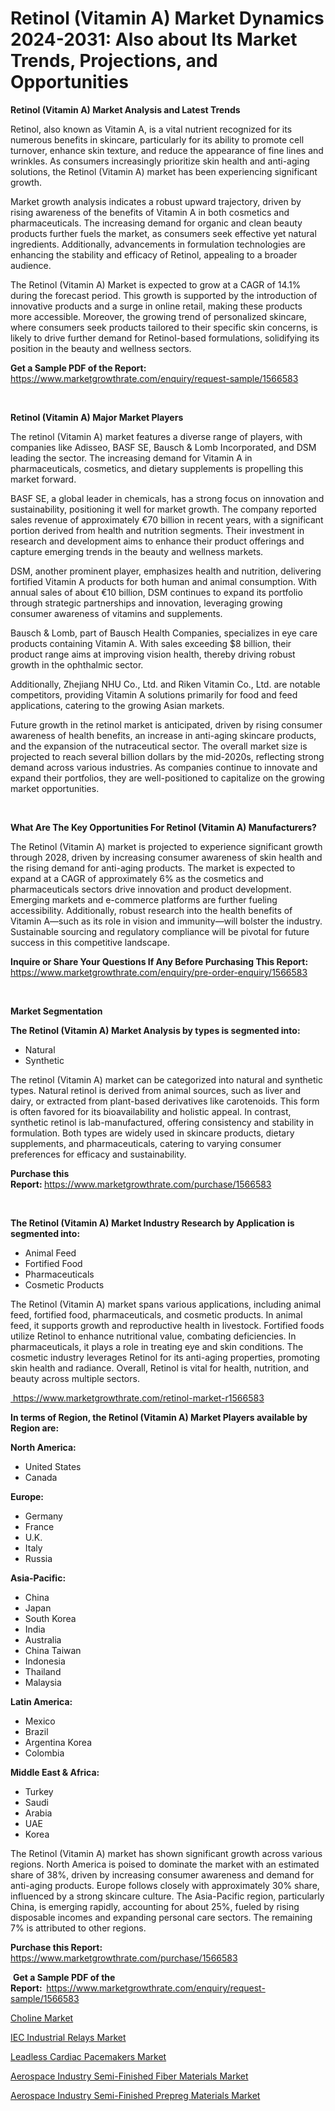 <p><h1>Retinol (Vitamin A) Market Dynamics 2024-2031: Also about Its Market Trends, Projections, and Opportunities</h1></p><p><strong>Retinol (Vitamin A) Market Analysis and Latest Trends</strong></p>
<p><p>Retinol, also known as Vitamin A, is a vital nutrient recognized for its numerous benefits in skincare, particularly for its ability to promote cell turnover, enhance skin texture, and reduce the appearance of fine lines and wrinkles. As consumers increasingly prioritize skin health and anti-aging solutions, the Retinol (Vitamin A) market has been experiencing significant growth. </p><p>Market growth analysis indicates a robust upward trajectory, driven by rising awareness of the benefits of Vitamin A in both cosmetics and pharmaceuticals. The increasing demand for organic and clean beauty products further fuels the market, as consumers seek effective yet natural ingredients. Additionally, advancements in formulation technologies are enhancing the stability and efficacy of Retinol, appealing to a broader audience.</p><p>The Retinol (Vitamin A) Market is expected to grow at a CAGR of 14.1% during the forecast period. This growth is supported by the introduction of innovative products and a surge in online retail, making these products more accessible. Moreover, the growing trend of personalized skincare, where consumers seek products tailored to their specific skin concerns, is likely to drive further demand for Retinol-based formulations, solidifying its position in the beauty and wellness sectors.</p></p>
<p><strong>Get a Sample PDF of the Report:&nbsp;</strong> <a href="https://www.marketgrowthrate.com/enquiry/request-sample/1566583">https://www.marketgrowthrate.com/enquiry/request-sample/1566583</a></p>
<p>&nbsp;</p>
<p><strong>Retinol (Vitamin A) Major Market Players</strong></p>
<p><p>The retinol (Vitamin A) market features a diverse range of players, with companies like Adisseo, BASF SE, Bausch & Lomb Incorporated, and DSM leading the sector. The increasing demand for Vitamin A in pharmaceuticals, cosmetics, and dietary supplements is propelling this market forward.</p><p>BASF SE, a global leader in chemicals, has a strong focus on innovation and sustainability, positioning it well for market growth. The company reported sales revenue of approximately €70 billion in recent years, with a significant portion derived from health and nutrition segments. Their investment in research and development aims to enhance their product offerings and capture emerging trends in the beauty and wellness markets.</p><p>DSM, another prominent player, emphasizes health and nutrition, delivering fortified Vitamin A products for both human and animal consumption. With annual sales of about €10 billion, DSM continues to expand its portfolio through strategic partnerships and innovation, leveraging growing consumer awareness of vitamins and supplements.</p><p>Bausch & Lomb, part of Bausch Health Companies, specializes in eye care products containing Vitamin A. With sales exceeding $8 billion, their product range aims at improving vision health, thereby driving robust growth in the ophthalmic sector.</p><p>Additionally, Zhejiang NHU Co., Ltd. and Riken Vitamin Co., Ltd. are notable competitors, providing Vitamin A solutions primarily for food and feed applications, catering to the growing Asian markets.</p><p>Future growth in the retinol market is anticipated, driven by rising consumer awareness of health benefits, an increase in anti-aging skincare products, and the expansion of the nutraceutical sector. The overall market size is projected to reach several billion dollars by the mid-2020s, reflecting strong demand across various industries. As companies continue to innovate and expand their portfolios, they are well-positioned to capitalize on the growing market opportunities.</p></p>
<p>&nbsp;</p>
<p><strong>What Are The Key Opportunities For Retinol (Vitamin A) Manufacturers?</strong></p>
<p><p>The Retinol (Vitamin A) market is projected to experience significant growth through 2028, driven by increasing consumer awareness of skin health and the rising demand for anti-aging products. The market is expected to expand at a CAGR of approximately 6% as the cosmetics and pharmaceuticals sectors drive innovation and product development. Emerging markets and e-commerce platforms are further fueling accessibility. Additionally, robust research into the health benefits of Vitamin A—such as its role in vision and immunity—will bolster the industry. Sustainable sourcing and regulatory compliance will be pivotal for future success in this competitive landscape.</p></p>
<p><strong>Inquire or Share Your Questions If Any Before Purchasing This Report:</strong> <a href="https://www.marketgrowthrate.com/enquiry/pre-order-enquiry/1566583">https://www.marketgrowthrate.com/enquiry/pre-order-enquiry/1566583</a></p>
<p>&nbsp;</p>
<p><strong>Market Segmentation</strong></p>
<p><strong>The Retinol (Vitamin A) Market Analysis by types is segmented into:</strong></p>
<p><ul><li>Natural</li><li>Synthetic</li></ul></p>
<p><p>The retinol (Vitamin A) market can be categorized into natural and synthetic types. Natural retinol is derived from animal sources, such as liver and dairy, or extracted from plant-based derivatives like carotenoids. This form is often favored for its bioavailability and holistic appeal. In contrast, synthetic retinol is lab-manufactured, offering consistency and stability in formulation. Both types are widely used in skincare products, dietary supplements, and pharmaceuticals, catering to varying consumer preferences for efficacy and sustainability.</p></p>
<p><strong>Purchase this Report:&nbsp;</strong><a href="https://www.marketgrowthrate.com/purchase/1566583">https://www.marketgrowthrate.com/purchase/1566583</a></p>
<p>&nbsp;</p>
<p><strong>The Retinol (Vitamin A) Market Industry Research by Application is segmented into:</strong></p>
<p><ul><li>Animal Feed</li><li>Fortified Food</li><li>Pharmaceuticals</li><li>Cosmetic Products</li></ul></p>
<p><p>The Retinol (Vitamin A) market spans various applications, including animal feed, fortified food, pharmaceuticals, and cosmetic products. In animal feed, it supports growth and reproductive health in livestock. Fortified foods utilize Retinol to enhance nutritional value, combating deficiencies. In pharmaceuticals, it plays a role in treating eye and skin conditions. The cosmetic industry leverages Retinol for its anti-aging properties, promoting skin health and radiance. Overall, Retinol is vital for health, nutrition, and beauty across multiple sectors.</p></p>
<p><a href="https://www.marketgrowthrate.com/retinol-market-r1566583">&nbsp;https://www.marketgrowthrate.com/retinol-market-r1566583</a></p>
<p><strong>In terms of Region, the Retinol (Vitamin A) Market Players available by Region are:</strong></p>
<p>
    <p> <strong> North America: </strong>
        <ul>
            <li>United States</li>
            <li>Canada</li>
        </ul>
        </p> 
    <p> <strong> Europe: </strong>
        <ul>
            <li>Germany</li>
            <li>France</li>
            <li>U.K.</li>
            <li>Italy</li>
            <li>Russia</li>
        </ul>
        </p> 
    <p> <strong> Asia-Pacific: </strong>
        <ul>
            <li>China</li>
            <li>Japan</li>
            <li>South Korea</li>
            <li>India</li>
            <li>Australia</li>
            <li>China Taiwan</li>
            <li>Indonesia</li>
            <li>Thailand</li>
            <li>Malaysia</li>
        </ul>
        </p> 
    <p> <strong> Latin America: </strong>
        <ul>
            <li>Mexico</li>
            <li>Brazil</li>
            <li>Argentina Korea</li>
            <li>Colombia</li>
        </ul>
        </p> 
    <p> <strong> Middle East & Africa: </strong>
        <ul>
            <li>Turkey</li>
            <li>Saudi</li>
            <li>Arabia</li>
            <li>UAE</li>
            <li>Korea</li>
        </ul>
    </p>
    </p>
<p><p>The Retinol (Vitamin A) market has shown significant growth across various regions. North America is poised to dominate the market with an estimated share of 38%, driven by increasing consumer awareness and demand for anti-aging products. Europe follows closely with approximately 30% share, influenced by a strong skincare culture. The Asia-Pacific region, particularly China, is emerging rapidly, accounting for about 25%, fueled by rising disposable incomes and expanding personal care sectors. The remaining 7% is attributed to other regions.</p></p>
<p><strong>Purchase this Report: </strong><a href="https://www.marketgrowthrate.com/purchase/1566583">https://www.marketgrowthrate.com/purchase/1566583</a></p>
<p>&nbsp;<strong>Get a Sample PDF of the Report:&nbsp;&nbsp;</strong><a href="https://www.marketgrowthrate.com/enquiry/request-sample/1566583">https://www.marketgrowthrate.com/enquiry/request-sample/1566583</a></p>
<p><strong></strong></p>
<p><p><a href="https://www.linkedin.com/pulse/choline-market-growth-segmentation-regional-analysis-j6lye?trackingId=Vf1Emf%2FcQWG5omD%2BB2Qvdg%3D%3D">Choline Market</a></p><p><a href="https://issuu.com/reportprime-2/docs/iec-industrial-relays-market-size-2_347aae3bab5eb1">IEC Industrial Relays Market</a></p><p><a href="https://github.com/ChiragRp1/Market-Research-Report-List-6/blob/main/leadless-cardiac-pacemakers-market.md">Leadless Cardiac Pacemakers Market</a></p><p><a href="https://medium.com/@mgbcqzvq83/future-trajectory-of-the-aerospace-industry-semi-finished-fiber-materials-market-emerging-market-622bcfeaa1ae?postPublishedType=repub">Aerospace Industry Semi-Finished Fiber Materials Market</a></p><p><a href="https://medium.com/@mgbcqzvq83/aerospace-industry-semi-finished-prepreg-materials-market-research-report-market-forecast-and-4a11c5a5ab28?postPublishedType=repub">Aerospace Industry Semi-Finished Prepreg Materials Market</a></p></p>